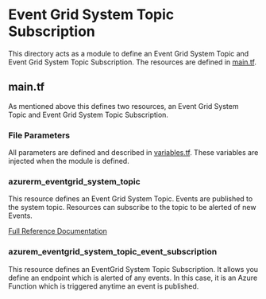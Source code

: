 # Event Grid System Topic Subscription

This directory acts as a module to define an Event Grid System Topic and Event Grid System Topic Subscription. The resources are defined in [main.tf](main.tf).

## main.tf

As mentioned above this defines two resources, an Event Grid System Topic and Event Grid System Topic Subscription.

### File Parameters

All parameters are defined and described in [variables.tf](variables.tf). These variables are injected when the module is defined.

### azurerm_eventgrid_system_topic

This resource defines an Event Grid System Topic. Events are published to the system topic. Resources can subscribe to the topic to be alerted of new Events.

[Full Reference Documentation](https://registry.terraform.io/providers/hashicorp/azurerm/latest/docs/resources/eventgrid_system_topic)

### azurem_eventgrid_system_topic_event_subscription

This resource defines an EventGrid System Topic Subscription. It allows you define an endpoint which is alerted of any events. In this case, it is an Azure Function which is triggered anytime an event is published.
